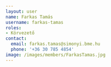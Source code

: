```yaml
---
layout: user
name: Farkas Tamás
username: farkas-tamas
roles:
- Körvezető
contact:
  email: farkas.tamas@simonyi.bme.hu
  phone: '+36 30 785 4854'
image: /images/members/FarkasTamas.jpg
---
```

